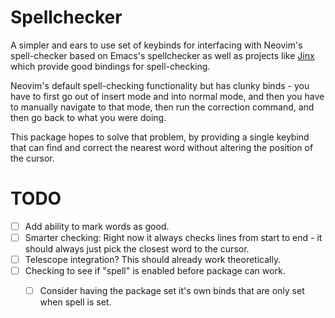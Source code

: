 # Spellchecker

A simpler and ears to use set of keybinds for interfacing with Neovim's spell-checker based on Emacs's spellchecker as well as projects like [Jinx](https://github.com/minad/jinx) which provide good bindings for spell-checking.

Neovim's default spell-checking functionality but has clunky binds - you have to first go out of insert mode and into normal mode, and then you have to manually navigate to that mode, then run the correction command, and then go back to what you were doing. 

This package hopes to solve that problem, by providing a single keybind that can find and correct the nearest word without altering the position of the cursor. 

# TODO
- [ ] Add ability to mark words as good.
- [ ] Smarter checking: Right now it always checks lines from start to end - it should always just pick the closest word to the cursor.
- [ ] Telescope integration? This should already work theoretically.
- [ ] Checking to see if "spell" is enabled before package can work. 
    - [ ] Consider having the package set it's own binds that are only set when spell is set. 

